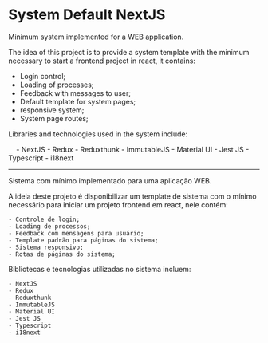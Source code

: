 # System Default NextJS

Minimum system implemented for a WEB application.

The idea of this project is to provide a system template with the minimum necessary to start a frontend project in react, it contains:

- Login control;
- Loading of processes;
- Feedback with messages to user;
- Default template for system pages;
- responsive system;
- System page routes;

Libraries and technologies used in the system include:

    - NextJS
    - Redux
    - Reduxthunk
    - ImmutableJS
    - Material UI
    - Jest JS
    - Typescript
    - i18next

---------------------------------------------------------------

Sistema com mínimo implementado para uma aplicação WEB.

A ideia deste projeto é disponibilizar um template de sistema com o mínimo necessário para iniciar um projeto frontend em react, nele contém: 
    
    - Controle de login;
    - Loading de processos;
    - Feedback com mensagens para usuário;
    - Template padrão para páginas do sistema;
    - Sistema responsivo;
    - Rotas de páginas do sistema;

Bibliotecas e tecnologias utilizadas no sistema incluem:

    - NextJS
    - Redux
    - Reduxthunk
    - ImmutableJS
    - Material UI
    - Jest JS
    - Typescript
    - i18next
